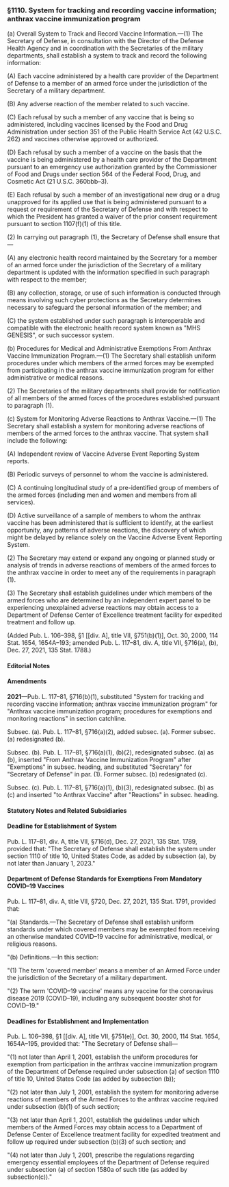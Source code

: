 ### §1110. System for tracking and recording vaccine information; anthrax vaccine immunization program ###

(a) Overall System to Track and Record Vaccine Information.—(1) The Secretary of Defense, in consultation with the Director of the Defense Health Agency and in coordination with the Secretaries of the military departments, shall establish a system to track and record the following information:

(A) Each vaccine administered by a health care provider of the Department of Defense to a member of an armed force under the jurisdiction of the Secretary of a military department.

(B) Any adverse reaction of the member related to such vaccine.

(C) Each refusal by such a member of any vaccine that is being so administered, including vaccines licensed by the Food and Drug Administration under section 351 of the Public Health Service Act (42 U.S.C. 262) and vaccines otherwise approved or authorized.

(D) Each refusal by such a member of a vaccine on the basis that the vaccine is being administered by a health care provider of the Department pursuant to an emergency use authorization granted by the Commissioner of Food and Drugs under section 564 of the Federal Food, Drug, and Cosmetic Act (21 U.S.C. 360bbb–3).

(E) Each refusal by such a member of an investigational new drug or a drug unapproved for its applied use that is being administered pursuant to a request or requirement of the Secretary of Defense and with respect to which the President has granted a waiver of the prior consent requirement pursuant to section 1107(f)(1) of this title.

(2) In carrying out paragraph (1), the Secretary of Defense shall ensure that—

(A) any electronic health record maintained by the Secretary for a member of an armed force under the jurisdiction of the Secretary of a military department is updated with the information specified in such paragraph with respect to the member;

(B) any collection, storage, or use of such information is conducted through means involving such cyber protections as the Secretary determines necessary to safeguard the personal information of the member; and

(C) the system established under such paragraph is interoperable and compatible with the electronic health record system known as "MHS GENESIS", or such successor system.

(b) Procedures for Medical and Administrative Exemptions From Anthrax Vaccine Immunization Program.—(1) The Secretary shall establish uniform procedures under which members of the armed forces may be exempted from participating in the anthrax vaccine immunization program for either administrative or medical reasons.

(2) The Secretaries of the military departments shall provide for notification of all members of the armed forces of the procedures established pursuant to paragraph (1).

(c) System for Monitoring Adverse Reactions to Anthrax Vaccine.—(1) The Secretary shall establish a system for monitoring adverse reactions of members of the armed forces to the anthrax vaccine. That system shall include the following:

(A) Independent review of Vaccine Adverse Event Reporting System reports.

(B) Periodic surveys of personnel to whom the vaccine is administered.

(C) A continuing longitudinal study of a pre-identified group of members of the armed forces (including men and women and members from all services).

(D) Active surveillance of a sample of members to whom the anthrax vaccine has been administered that is sufficient to identify, at the earliest opportunity, any patterns of adverse reactions, the discovery of which might be delayed by reliance solely on the Vaccine Adverse Event Reporting System.

(2) The Secretary may extend or expand any ongoing or planned study or analysis of trends in adverse reactions of members of the armed forces to the anthrax vaccine in order to meet any of the requirements in paragraph (1).

(3) The Secretary shall establish guidelines under which members of the armed forces who are determined by an independent expert panel to be experiencing unexplained adverse reactions may obtain access to a Department of Defense Center of Excellence treatment facility for expedited treatment and follow up.

(Added Pub. L. 106–398, §1 [[div. A], title VII, §751(b)(1)], Oct. 30, 2000, 114 Stat. 1654, 1654A–193; amended Pub. L. 117–81, div. A, title VII, §716(a), (b), Dec. 27, 2021, 135 Stat. 1788.)

#### **Editorial Notes** ####

#### Amendments ####

**2021**—Pub. L. 117–81, §716(b)(1), substituted "System for tracking and recording vaccine information; anthrax vaccine immunization program" for "Anthrax vaccine immunization program; procedures for exemptions and monitoring reactions" in section catchline.

Subsec. (a). Pub. L. 117–81, §716(a)(2), added subsec. (a). Former subsec. (a) redesignated (b).

Subsec. (b). Pub. L. 117–81, §716(a)(1), (b)(2), redesignated subsec. (a) as (b), inserted "From Anthrax Vaccine Immunization Program" after "Exemptions" in subsec. heading, and substituted "Secretary" for "Secretary of Defense" in par. (1). Former subsec. (b) redesignated (c).

Subsec. (c). Pub. L. 117–81, §716(a)(1), (b)(3), redesignated subsec. (b) as (c) and inserted "to Anthrax Vaccine" after "Reactions" in subsec. heading.

#### **Statutory Notes and Related Subsidiaries** ####

#### Deadline for Establishment of System ####

Pub. L. 117–81, div. A, title VII, §716(d), Dec. 27, 2021, 135 Stat. 1789, provided that: "The Secretary of Defense shall establish the system under section 1110 of title 10, United States Code, as added by subsection (a), by not later than January 1, 2023."

#### Department of Defense Standards for Exemptions From Mandatory COVID–19 Vaccines ####

Pub. L. 117–81, div. A, title VII, §720, Dec. 27, 2021, 135 Stat. 1791, provided that:

"(a) Standards.—The Secretary of Defense shall establish uniform standards under which covered members may be exempted from receiving an otherwise mandated COVID–19 vaccine for administrative, medical, or religious reasons.

"(b) Definitions.—In this section:

"(1) The term 'covered member' means a member of an Armed Force under the jurisdiction of the Secretary of a military department.

"(2) The term 'COVID–19 vaccine' means any vaccine for the coronavirus disease 2019 (COVID–19), including any subsequent booster shot for COVID–19."

#### Deadlines for Establishment and Implementation ####

Pub. L. 106–398, §1 [[div. A], title VII, §751(e)], Oct. 30, 2000, 114 Stat. 1654, 1654A–195, provided that: "The Secretary of Defense shall—

"(1) not later than April 1, 2001, establish the uniform procedures for exemption from participation in the anthrax vaccine immunization program of the Department of Defense required under subsection (a) of section 1110 of title 10, United States Code (as added by subsection (b));

"(2) not later than July 1, 2001, establish the system for monitoring adverse reactions of members of the Armed Forces to the anthrax vaccine required under subsection (b)(1) of such section;

"(3) not later than April 1, 2001, establish the guidelines under which members of the Armed Forces may obtain access to a Department of Defense Center of Excellence treatment facility for expedited treatment and follow up required under subsection (b)(3) of such section; and

"(4) not later than July 1, 2001, prescribe the regulations regarding emergency essential employees of the Department of Defense required under subsection (a) of section 1580a of such title (as added by subsection(c))."